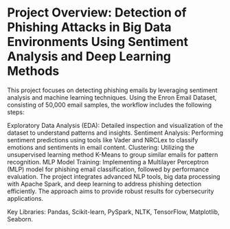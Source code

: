 # Project Overview: Detection of Phishing Attacks in Big Data Environments Using Sentiment Analysis and Deep Learning Methods
This project focuses on detecting phishing emails by leveraging sentiment analysis and machine learning techniques. Using the Enron Email Dataset, consisting of 50,000 email samples, the workflow includes the following steps:

Exploratory Data Analysis (EDA): Detailed inspection and visualization of the dataset to understand patterns and insights.
Sentiment Analysis: Performing sentiment predictions using tools like Vader and NRCLex to classify emotions and sentiments in email content.
Clustering: Utilizing the unsupervised learning method K-Means to group similar emails for pattern recognition.
MLP Model Training: Implementing a Multilayer Perceptron (MLP) model for phishing email classification, followed by performance evaluation.
The project integrates advanced NLP tools, big data processing with Apache Spark, and deep learning to address phishing detection efficiently. The approach aims to provide robust results for cybersecurity applications.

Key Libraries: Pandas, Scikit-learn, PySpark, NLTK, TensorFlow, Matplotlib, Seaborn.







